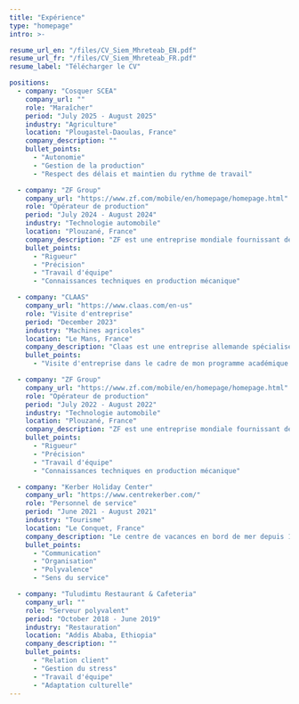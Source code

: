 ```yaml
---
title: "Expérience"
type: "homepage"
intro: >-

resume_url_en: "/files/CV_Siem_Mhreteab_EN.pdf"
resume_url_fr: "/files/CV_Siem_Mhreteab_FR.pdf"
resume_label: "Télécharger le CV"

positions:
  - company: "Cosquer SCEA"
    company_url: ""
    role: "Maraîcher"
    period: "July 2025 - August 2025"
    industry: "Agriculture"
    location: "Plougastel-Daoulas, France"
    company_description: ""
    bullet_points:
      - "Autonomie"
      - "Gestion de la production"
      - "Respect des délais et maintien du rythme de travail"

  - company: "ZF Group"
    company_url: "https://www.zf.com/mobile/en/homepage/homepage.html"
    role: "Opérateur de production"
    period: "July 2024 - August 2024"
    industry: "Technologie automobile"
    location: "Plouzané, France"
    company_description: "ZF est une entreprise mondiale fournissant des produits et systèmes de mobilité avancés pour véhicules particuliers, véhicules utilitaires et technologies industrielles."
    bullet_points:
      - "Rigueur"
      - "Précision"
      - "Travail d'équipe"
      - "Connaissances techniques en production mécanique"

  - company: "CLAAS"
    company_url: "https://www.claas.com/en-us"
    role: "Visite d'entreprise"
    period: "December 2023"
    industry: "Machines agricoles"
    location: "Le Mans, France"
    company_description: "Claas est une entreprise allemande spécialisée dans la fabrication de machines agricoles."
    bullet_points:
      - "Visite d'entreprise dans le cadre de mon programme académique."

  - company: "ZF Group"
    company_url: "https://www.zf.com/mobile/en/homepage/homepage.html"
    role: "Opérateur de production"
    period: "July 2022 - August 2022"
    industry: "Technologie automobile"
    location: "Plouzané, France"
    company_description: "ZF est une entreprise mondiale fournissant des produits et systèmes de mobilité avancés pour véhicules particuliers, véhicules utilitaires et technologies industrielles."
    bullet_points:
      - "Rigueur"
      - "Précision"
      - "Travail d'équipe"
      - "Connaissances techniques en production mécanique"

  - company: "Kerber Holiday Center"
    company_url: "https://www.centrekerber.com/"
    role: "Personnel de service"
    period: "June 2021 - August 2021"
    industry: "Tourisme"
    location: "Le Conquet, France"
    company_description: "Le centre de vacances en bord de mer depuis 1955."
    bullet_points:
      - "Communication"
      - "Organisation"
      - "Polyvalence"
      - "Sens du service"

  - company: "Tuludimtu Restaurant & Cafeteria"
    company_url: ""
    role: "Serveur polyvalent"
    period: "October 2018 - June 2019"
    industry: "Restauration"
    location: "Addis Ababa, Ethiopia"
    company_description: ""
    bullet_points:
      - "Relation client"
      - "Gestion du stress"
      - "Travail d'équipe"
      - "Adaptation culturelle"
---
```

